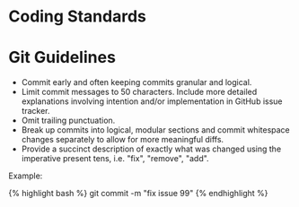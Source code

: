 Coding Standards
================

# Git Guidelines

* Commit early and often keeping commits granular and logical.
* Limit commit messages to 50 characters. Include more detailed explanations involving intention and/or implementation in GitHub issue tracker.
* Omit trailing punctuation.
* Break up commits into logical, modular sections and commit whitespace changes separately to allow for more meaningful diffs.
* Provide a succinct description of exactly what was changed using the imperative present tens, i.e. "fix", "remove", "add".

Example:

{% highlight bash %}
  git commit -m "fix issue 99"
{% endhighlight %}
